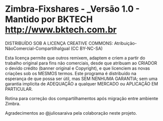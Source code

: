 # Zimbra-Fixshares - _Versão 1.0 - Mantido por BKTECH <http://www.bktech.com.br>

DISTRIBUÍDO SOB A LICENÇA CREATIVE COMMONS: Atribuição-NãoComercial-CompartilhaIgual (CC BY-NC-SA)

Esta licença permite que outros remixem, adaptem e criem a partir do trabalho original para fins não comerciais, desde que atribuam ao CRIADOR o devido crédito (banner original e Copyright), e que licenciem as novas criações sob os MESMOS termos. Este programa é distribuído na esperança de que possa ser útil, mas SEM NENHUMA GARANTIA; sem uma garantia implícita de ADEQUAÇÃO a qualquer MERCADO ou APLICAÇÃO EM PARTICULAR.

Rotina para correção dos compartilhamentos após migração entre ambiente Zimbra. 

Agradecimentos ao @juliosaraiva pela colaboração neste projeto.
